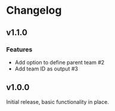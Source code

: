 # Changelog

## v1.1.0

### Features

- Add option to define parent team #2
- Add team ID as output #3

## v1.0.0

Initial release, basic functionality in place.
